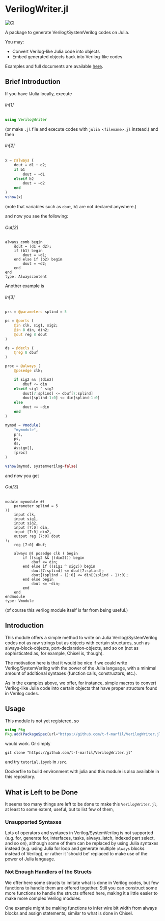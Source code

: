 # VerilogWriter.jl

[![CI](https://github.com/t-f-marfil/VerilogWriter.jl/actions/workflows/CI.yml/badge.svg)](https://github.com/t-f-marfil/VerilogWriter.jl/actions/workflows/CI.yml)

A package to generate Verilog/SystemVerilog codes on Julia.

You may:
+ Convert Verilog-like Julia code into objects
+ Embed generated objects back into Verilog-like codes

Examples and full documents are available [here](https://t-f-marfil.github.io/VerilogWriter.jl/).

## Brief Introduction 

If you have IJulia locally, execute
###### In[1]
```Julia
using VerilogWriter
```
(or make `.jl` file and execute codes with `julia <filename>.jl` instead.) and then

###### In[2]
```Julia
x = @always (
    dout = d1 + d2;
    if b1
        dout = ~d1
    elseif b2 
        dout = ~d2
    end
)
vshow(x)
```

(note that variables such as `dout`, `b1` are not declared anywhere.)

and now you see the following:

###### Out[2]
```
always_comb begin
    dout = (d1 + d2);
    if (b1) begin
        dout = ~d1;
    end else if (b2) begin
        dout = ~d2;
    end
end
type: Alwayscontent
```

Another example is 

###### In[3]
```Julia
prs = @parameters splind = 5

ps = @ports (
    @in clk, sig1, sig2;
    @in 8 din, din2;
    @out reg 8 dout
)

ds = @decls (
    @reg 8 dbuf
)

proc = @always (
    @posedge clk;

    if sig2 && |(din2)
        dbuf <= din 
    elseif sig1 ^ sig2
        dout[7:splind] <= dbuf[7:splind]
        dout[splind-1:0] <= din[splind-1:0]
    else
        dout <= ~din 
    end
)

mymod = Vmodule(
    "mymodule",
    prs,
    ps,
    ds,
    Assign[],
    [proc]
)

vshow(mymod, systemverilog=false)
```

and now you get 

###### Out[3]
```
module mymodule #(
    parameter splind = 5
)(
    input clk,
    input sig1,
    input sig2,
    input [7:0] din,
    input [7:0] din2,
    output reg [7:0] dout
);
    reg [7:0] dbuf;

    always @( posedge clk ) begin
        if ((sig2 && |(din2))) begin
            dbuf <= din;
        end else if ((sig1 ^ sig2)) begin
            dout[7:splind] <= dbuf[7:splind];
            dout[(splind - 1):0] <= din[(splind - 1):0];
        end else begin
            dout <= ~din;
        end
    end
endmodule
type: Vmodule
```

(of course this verilog module itself is far from being useful.)

## Introduction

This module offers a simple method to write on Julia  Verilog/SystemVerilog codes not as raw strings but as objects with certain structures, such as always-block-objects, port-declaration-objects, and so on (not as sophisticated as, for example, Chisel is, though).

The motivation here is that it would be nice if we could write Verilog/SystemVerilog with the power of the Julia language, with a minimal amount of additional syntaxes (function calls, constructors, etc.). 

As in the examples above, we offer, for instance, simple macros to convert Verilog-like Julia code into certain objects that have proper structure found in Verilog codes.

## Usage 

This module is not yet registered, so
```Julia
using Pkg
Pkg.add(PackageSpec(url="https://github.com/t-f-marfil/VerilogWriter.jl"))
```
would work. Or simply 
```
git clone "https://github.com/t-f-marfil/VerilogWriter.jl"
```
and try `tutorial.ipynb` in `/src`.

Dockerfile to build environment with julia and this module is also available in this repository.


## What is Left to be Done

It seems too many things are left to be done to make this `VerilogWriter.jl`, at least to some extent, useful, but to list few of them, 

### Unsupported Syntaxes
Lots of operators and syntaxes in Verilog/SystemVerilog is not supported (e.g. for, generate for, interfaces, tasks, always_latch, indexed part select, and so on), although some of them can be replaced by using Julia syntaxes instead (e.g. using Julia for loop and generate multiple `always` blocks instead of Verilog), or rather it 'should be' replaced to make use of the power of Julia language.

### Not Enough Handlers of the Structs 
We offer here some structs to imitate what is done in Verilog codes, but few functions to handle them are offered together. Still you can construct some more functions to handle the structs offered here, making it a little easier to make more complex Verilog modules.

One example might be making functions to infer wire bit width from always blocks and assign statements, similar to what is done in Chisel.
